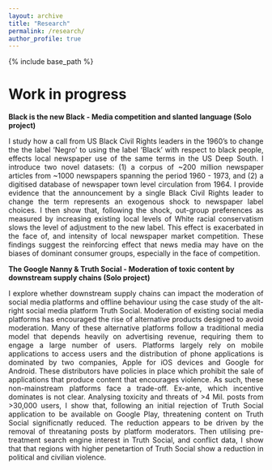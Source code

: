 ```yaml
---
layout: archive
title: "Research"
permalink: /research/
author_profile: true
---
```


{% include base_path %}

**Work in progress**
======

**Black is the new Black - Media competition and slanted language (Solo project)**
<p style="text-align: justify;">
I study how a call from US Black Civil Rights leaders in the 1960’s to change the the label ‘Negro’ to using the label ‘Black’ with respect to black people, effects local newspaper use of the same terms in the US Deep South. I introduce two novel datasets: (1) a corpus of ~200 million newspaper articles from ~1000 newspapers spanning the period 1960 - 1973, and (2) a digitised database of newspaper town level circulation from 1964. I provide evidence that the announcement by a single Black Civil Rights leader to change the term represents an exogenous shock to newspaper label choices. I then show that, following the shock, out-group preferences as measured by increasing existing local levels of White racial conservatism slows the level of adjustment to the new label. This effect is exacerbated in the face of, and intensity of local newspaper market competition. These findings suggest the reinforcing effect that news media may have on the biases of dominant consumer groups, especially in the face of competition.
</p>

**The Google Nanny & Truth Social - Moderation of toxic content by downstream supply chains (Solo project)**
<p style="text-align: justify;">
I explore whether downstream supply chains can impact the moderation of social media platforms and offline behaviour using the case study of the alt-right social media platform Truth Social. Moderation of existing social media platforms has encouraged the rise of alternative products designed to avoid moderation. Many of these alternative platforms follow a traditional media model that depends heavily on advertising revenue, requiring them to engage a large number of users. Platforms largely rely on mobile applications to access users and the distribution of phone applications is dominated by two companies, Apple for iOS devices and Google for Android. These distributors have policies in place which prohibit the sale of applications that produce content that encourages violence. As such, these non-mainstream platforms face a trade-off. Ex-ante, which incentive dominates is not clear. Analysing toxicity and threats of >4 Mil. posts from >30,000 users, I show that, following an initial rejection of Truth Social application to be available on Google Play, threatening content on Truth Social significnatly reduced. The reduction appears to be driven by the removal of threataning posts by platform moderators. Then utilising pre-treatment search engine interest in Truth Social, and conflict data, I show that that regions with higher penetartion of Truth Social show a reduction in political and civilian violence. 
</p>
